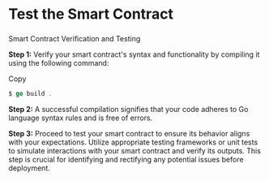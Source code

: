 # Test the Smart Contract

### 

Smart Contract Verification and Testing

**Step 1:** Verify your smart contract's syntax and functionality by compiling it using the following command:

Copy

```go linenums="1"
$ go build .
```

**Step 2:** A successful compilation signifies that your code adheres to Go language syntax rules and is free of errors.

**Step 3:** Proceed to test your smart contract to ensure its behavior aligns with your expectations. Utilize appropriate testing frameworks or unit tests to simulate interactions with your smart contract and verify its outputs. This step is crucial for identifying and rectifying any potential issues before deployment.